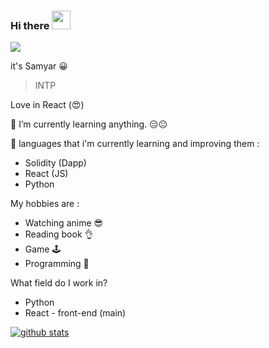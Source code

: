 ### Hi there <img src="https://raw.githubusercontent.com/MartinHeinz/MartinHeinz/master/wave.gif" height="30px" width="30px">

<img src="https://media.giphy.com/media/HcmeBxVSg8YGA/giphy.gif">

it's Samyar 😀

> INTP

Love in React (😍)


🌱 I’m currently learning anything. 😑😐

🏮 languages that i'm currently learning and improving them :
* Solidity (Dapp)
* React (JS)
* Python

My hobbies are :
* Watching anime 😎
* Reading book 👌
* Game 🕹
* Programming 🐍

What field do I work in?
* Python 
* React - front-end (main)


[![github stats](https://github-readme-stats.vercel.app/api?username=Samyar&show_icons=true&theme=radical)](https://github.com/samyarkd)





